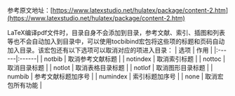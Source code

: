 参考原文地址：[https://www.latexstudio.net/hulatex/package/content-2.htm](https://www.latexstudio.net/hulatex/package/content-2.htm)

LaTeX编译pdf文件时，目录自身不会添加到目录，参考文献、索引、插图和列表等也不会自动加入到目录中，可以使用tocbibind宏包将这些项的标题和页码自动加入目录。该宏包还有以下选项可以取消对应的项进入目录：
| 选项 | 作用 |
|:------|:------|
| notbib | 取消参考文献标题 |
| notindex | 取消索引标题 |
| nottoc | 取消目录标题 |
| notlot | 取消表格目录标题 |
| notlof | 取消图形目录标题 |
| numbib | 参考文献标题加序号 |
| numindex | 索引标题加序号 |
| none | 取消宏包所有功能 |